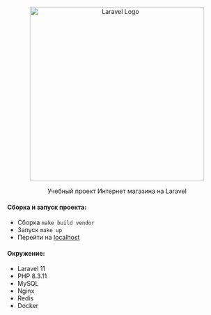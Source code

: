 <p align="center"><a href="https://laravel.com" target="_blank"><img src="https://raw.githubusercontent.com/laravel/art/master/logo-lockup/5%20SVG/2%20CMYK/1%20Full%20Color/laravel-logolockup-cmyk-red.svg" width="400" alt="Laravel Logo"></a></p>

<p align="center">Учебный проект Интернет магазина на Laravel</p>


#### Сборка и запуск проекта:
- Сборка `make build vendor`  
- Запуск `make up`
- Перейти на [localhost](http://localhost)

#### Окружение:
- Laravel 11
- PHP 8.3.11
- MySQL
- Nginx
- Redis
- Docker
